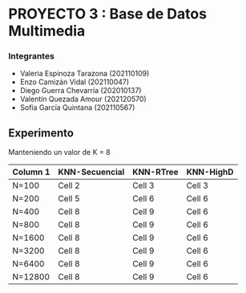 # PROYECTO 3 : Base de Datos Multimedia  
### Integrantes
* Valeria Espinoza Tarazona (202110109)
* Enzo Camizán Vidal (202110047)
* Diego Guerra Chevarría (202010137)
* Valentín Quezada Amour (202120570)
* Sofía García Quintana (202110567)

## Experimento  
Manteniendo un valor de K = 8

| Column 1 | KNN-Secuencial | KNN-RTree   | KNN-HighD  |
|----------|----------------|-------------|------------|
| N=100    | Cell 2         | Cell 3      | Cell 3     |
| N=200    | Cell 5         | Cell 6      | Cell 6     |
| N=400    | Cell 8         | Cell 9      | Cell 6     |
| N=800    | Cell 8         | Cell 9      | Cell 6     |
| N=1600   | Cell 8         | Cell 9      | Cell 6     |
| N=3200   | Cell 8         | Cell 9      | Cell 6     |
| N=6400   | Cell 8         | Cell 9      | Cell 6     |
| N=12800  | Cell 8         | Cell 9      | Cell 6     |